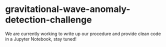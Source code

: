 # gravitational-wave-anomaly-detection-challenge

We are currently working to write up our procedure and provide clean code in a Jupyter Notebook, stay tuned!
